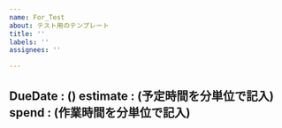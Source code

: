 ```yaml
---
name: For_Test
about: テスト用のテンプレート
title: ''
labels: ''
assignees: ''

---
```


DueDate : ()
estimate : (予定時間を分単位で記入)
spend : (作業時間を分単位で記入)
----
